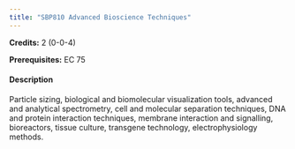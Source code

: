 ```yaml
---
title: "SBP810 Advanced Bioscience Techniques"
---
```

**Credits:** 2 (0-0-4)

**Prerequisites:** EC 75

#### Description
Particle sizing, biological and biomolecular visualization tools, advanced and analytical spectrometry, cell and molecular separation techniques, DNA and protein interaction techniques, membrane interaction and signalling, bioreactors, tissue culture, transgene technology, electrophysiology methods.